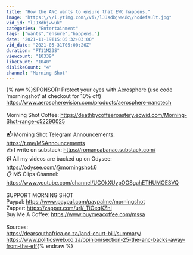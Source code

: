 ```yaml
---
title: "How the ANC wants to ensure that EWC happens."
image: "https:\/\/i.ytimg.com\/vi\/lJJXdbjwwuk\/hqdefault.jpg"
vid_id: "lJJXdbjwwuk"
categories: "Entertainment"
tags: ["wants","ensure","happens."]
date: "2021-11-19T15:05:32+03:00"
vid_date: "2021-05-31T05:00:26Z"
duration: "PT11M23S"
viewcount: "10339"
likeCount: "1040"
dislikeCount: "4"
channel: "Morning Shot"
---
```

{% raw %}SPONSOR: Protect your eyes with Aerosphere (use code 'morningshot' at checkout for 10% off)<br /><a rel="nofollow" target="blank" href="https://www.aerospherevision.com/products/aerosphere-nanotech">https://www.aerospherevision.com/products/aerosphere-nanotech</a><br /><br />Morning Shot Coffee: <a rel="nofollow" target="blank" href="https://deathbycoffeeroastery.ecwid.com/Morning-Shot-range-c52290025">https://deathbycoffeeroastery.ecwid.com/Morning-Shot-range-c52290025</a><br /><br />📬  Morning Shot Telegram Announcements: <a rel="nofollow" target="blank" href="https://t.me/MSAnnouncements">https://t.me/MSAnnouncements</a><br />✍️  I write on substack: <a rel="nofollow" target="blank" href="https://romancabanac.substack.com/">https://romancabanac.substack.com/</a><br />📹  All my videos are backed up on Odysee: <a rel="nofollow" target="blank" href="https://odysee.com/@morningshot:6">https://odysee.com/@morningshot:6</a><br />📋 MS Clips Channel: <a rel="nofollow" target="blank" href="https://www.youtube.com/channel/UCOkXUypOOSgahETHUMOE3VQ">https://www.youtube.com/channel/UCOkXUypOOSgahETHUMOE3VQ</a><br /><br />SUPPORT MORNING SHOT<br />Paypal: <a rel="nofollow" target="blank" href="https://www.paypal.com/paypalme/morningshot">https://www.paypal.com/paypalme/morningshot</a><br />Zapper: <a rel="nofollow" target="blank" href="https://zapper.com/url/_TiOeqKZhl">https://zapper.com/url/_TiOeqKZhl</a><br />Buy Me A Coffee: <a rel="nofollow" target="blank" href="https://www.buymeacoffee.com/mssa">https://www.buymeacoffee.com/mssa</a><br /><br />Sources:<br /><a rel="nofollow" target="blank" href="https://dearsouthafrica.co.za/land-court-bill/summary/">https://dearsouthafrica.co.za/land-court-bill/summary/</a><br /><a rel="nofollow" target="blank" href="https://www.politicsweb.co.za/opinion/section-25-the-anc-backs-away-from-the-eff">https://www.politicsweb.co.za/opinion/section-25-the-anc-backs-away-from-the-eff</a>{% endraw %}
